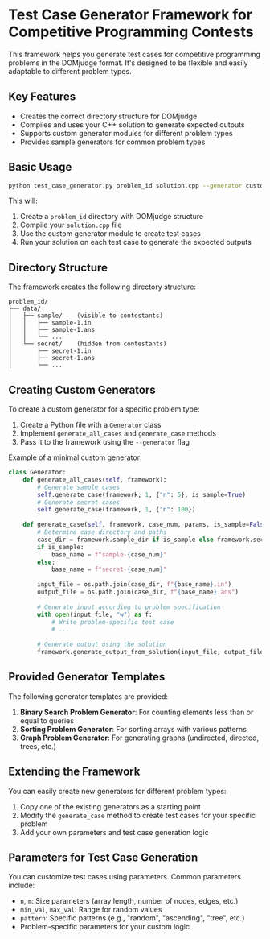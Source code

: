 # Test Case Generator Framework for Competitive Programming Contests

This framework helps you generate test cases for competitive programming problems in the DOMjudge format. It's designed to be flexible and easily adaptable to different problem types.

## Key Features

- Creates the correct directory structure for DOMjudge
- Compiles and uses your C++ solution to generate expected outputs
- Supports custom generator modules for different problem types
- Provides sample generators for common problem types

## Basic Usage

```bash
python test_case_generator.py problem_id solution.cpp --generator custom_generator.py
```

This will:
1. Create a `problem_id` directory with DOMjudge structure
2. Compile your `solution.cpp` file
3. Use the custom generator module to create test cases
4. Run your solution on each test case to generate the expected outputs

## Directory Structure

The framework creates the following directory structure:

```
problem_id/
├── data/
│   ├── sample/    (visible to contestants)
│   │   ├── sample-1.in
│   │   ├── sample-1.ans
│   │   └── ...
│   └── secret/    (hidden from contestants)
│       ├── secret-1.in
│       ├── secret-1.ans
│       └── ...
```

## Creating Custom Generators

To create a custom generator for a specific problem type:

1. Create a Python file with a `Generator` class
2. Implement `generate_all_cases` and `generate_case` methods
3. Pass it to the framework using the `--generator` flag

Example of a minimal custom generator:

```python
class Generator:
    def generate_all_cases(self, framework):
        # Generate sample cases
        self.generate_case(framework, 1, {"n": 5}, is_sample=True)
        # Generate secret cases
        self.generate_case(framework, 1, {"n": 100})
        
    def generate_case(self, framework, case_num, params, is_sample=False):
        # Determine case directory and paths
        case_dir = framework.sample_dir if is_sample else framework.secret_dir
        if is_sample:
            base_name = f"sample-{case_num}"
        else:
            base_name = f"secret-{case_num}"
        
        input_file = os.path.join(case_dir, f"{base_name}.in")
        output_file = os.path.join(case_dir, f"{base_name}.ans")
        
        # Generate input according to problem specification
        with open(input_file, "w") as f:
            # Write problem-specific test case
            # ...
        
        # Generate output using the solution
        framework.generate_output_from_solution(input_file, output_file)
```

## Provided Generator Templates

The following generator templates are provided:

1. **Binary Search Problem Generator**: For counting elements less than or equal to queries
2. **Sorting Problem Generator**: For sorting arrays with various patterns
3. **Graph Problem Generator**: For generating graphs (undirected, directed, trees, etc.)

## Extending the Framework

You can easily create new generators for different problem types:

1. Copy one of the existing generators as a starting point
2. Modify the `generate_case` method to create test cases for your specific problem
3. Add your own parameters and test case generation logic

## Parameters for Test Case Generation

You can customize test cases using parameters. Common parameters include:

- `n`, `m`: Size parameters (array length, number of nodes, edges, etc.)
- `min_val`, `max_val`: Range for random values
- `pattern`: Specific patterns (e.g., "random", "ascending", "tree", etc.)
- Problem-specific parameters for your custom logic